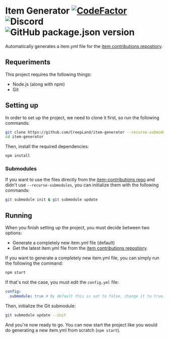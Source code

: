 # Item Generator [![CodeFactor](https://www.codefactor.io/repository/github/creepland/item-generator/badge/master)](https://www.codefactor.io/repository/github/creepland/item-generator/overview/master) ![Discord](https://img.shields.io/discord/702398630128255047?color=768AD4&label=discord) ![GitHub package.json version](https://img.shields.io/github/package-json/v/CreepLand/item-generator)
Automatically generates a item.yml file for the [item contributions repostiory](https://github.com/CreepLand/item-contributions).
## Requeriments
This project requires the following things:

- Node.js (along with npm)
- Git

## Setting up
In order to set up the project, we need to clone it first, so run the following commands:
```sh
git clone https://github.com/CreepLand/item-generator --recurse-submodules
cd item-generator
```
Then, install the required dependencies:
```sh
npm install
```
### Submodules
If you want to use the files directly from the [item-contributions repo](https://github.com/CreepLand/item-contributions) and didn't use `--recurse-submodules`, you can initialize them with the following commands:
```sh
git submodule init & git submodule update
```

## Running
When you finish setting up the project, you must decide between two options:

- Generate a completely new item.yml file (default)
- Get the latest item.yml file from the [item contributions repostiory](https://github.com/CreepLand/item-contributions).

If you want to generate a completely new item.yml file, you can simply run the following the command:
```sh
npm start
```
If that's not the case, you must edit the `config.yml` file:
```yaml
config:
  submodule: true # By default this is set to false, change it to true.
```
Then, initialize the Git submodule:
```sh
git submodule update --init
```
And you're now ready to go. You can now start the project like you would do generating a new item.yml from scratch (`npm start`).

